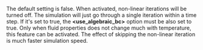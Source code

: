 The default setting is false. When activated, non-linear iterations will be turned off. The simulation will just go through a single iteration within a time step. If it's set to true, the **\<use_algebraic_bc\>** option must be also set to true. Only when fluid properties does not change much with temperature, this feature can be activated. The effect of skipping the non-linear iteration is much faster simulation speed.
